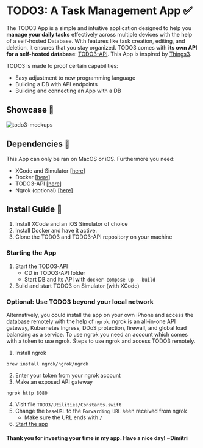 # TODO3: A Task Management App ✅
The TODO3 App is a simple and intuitive application designed to help you **manage your daily tasks** effectively across multiple devices with the help of a self-hosted Database. With features like task creation, editing, and deletion, it ensures that you stay organized. TODO3 comes with **its own API for a self-hosted database**: [TODO3-API](https://github.com/Wavyness/TODO3-API). This App is inspired by [Things3](https://culturedcode.com/things/).

TODO3 is made to proof certain capabilities:
- Easy adjustment to new programming language
- Building a DB with API endpoints
- Building and connecting an App with a DB

## Showcase 📸
![todo3-mockups](https://github.com/user-attachments/assets/2cf0729c-c00c-48f8-8e9c-894b6c9339e4)

## Dependencies 🔗
This App can only be ran on MacOS or iOS. Furthermore you need:

- XCode and Simulator [[here](https://developer.apple.com/documentation/safari-developer-tools/installing-xcode-and-simulators)]
- Docker [[here](https://docs.docker.com/desktop/install/mac-install/)]
- TODO3-API [[here](https://github.com/Wavyness/TODO3-API)]
- Ngrok (optional) [[here](https://ngrok.com)]

## Install Guide 📖
1. Install XCode and an iOS Simulator of choice
2. Install Docker and have it active.
3. Clone the TODO3 and TODO3-API repository on your machine
   
### Starting the App
1. Start the TODO3-API
   - CD in TODO3-API folder
   - Start DB and its API with
   ```docker-compose up --build```
2. Build and start TODO3 on Simulator (with XCode)

### Optional: Use TODO3 beyond your local network
Alternatively, you could install the app on your own iPhone and access the database remotely with the help of `ngrok`. ngrok is an all-in-one API gateway, Kubernetes Ingress, DDoS protection, firewall, and global load balancing as a service. To use ngrok you need an account which comes with a token to use ngrok. Steps to use ngrok and access TODO3 remotely.
1. Install ngrok
```
brew install ngrok/ngrok/ngrok
```
2. Enter your token from your ngrok account
3. Make an exposed API gateway
```
ngrok http 8080
```
4. Visit file `TODO3/Utilities/Constants.swift`
5. Change the `baseURL` to the `Forwarding URL` seen received from ngrok
   - Make sure the URL ends with `/`
6. [Start the app](#starting-the-app)

#### Thank you for investing your time in my app. Have a nice day! ~Dimitri
